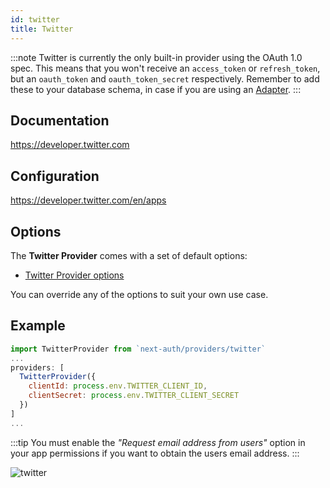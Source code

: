 ```yaml
---
id: twitter
title: Twitter
---
```


:::note
Twitter is currently the only built-in provider using the OAuth 1.0 spec. This means that you won't receive an `access_token` or `refresh_token`, but an `oauth_token` and `oauth_token_secret` respectively. Remember to add these to your database schema, in case if you are using an [Adapter](/adapters/overview).
:::

## Documentation

https://developer.twitter.com

## Configuration

https://developer.twitter.com/en/apps

## Options

The **Twitter Provider** comes with a set of default options:

- [Twitter Provider options](https://github.com/nextauthjs/next-auth/blob/main/src/providers/twitter.ts)

You can override any of the options to suit your own use case.

## Example

```js
import TwitterProvider from `next-auth/providers/twitter`
...
providers: [
  TwitterProvider({
    clientId: process.env.TWITTER_CLIENT_ID,
    clientSecret: process.env.TWITTER_CLIENT_SECRET
  })
]
...
```

:::tip
You must enable the _"Request email address from users"_ option in your app permissions if you want to obtain the users email address.
:::

![twitter](https://user-images.githubusercontent.com/7902980/83944068-1640ca80-a801-11ea-959c-0e744e2144f7.PNG)
